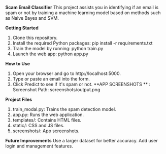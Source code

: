 **Scam Email Classifier**
This project assists you in identifying if an email is spam or not by training a machine learning model based on methods such as Naive Bayes and SVM.

**Getting Started**
1. Clone this repository.
2. Install the required Python packages:
   pip install -r requirements.txt
3. Train the model by running:
   python train.py
4. Launch the web app:
   python app.py

**How to Use**
1. Open your browser and go to http://localhost:5000.
2. Type or paste an email into the form.
3. Click Predict to see if it's spam or not.
**APP SCREENSHOTS ** : Screenshot Path: screenshots/output.png

**Project Files**
1. train_modal.py: Trains the spam detection model.
2. app.py: Runs the web application.
3. templates/: Contains HTML files.
4. static/: CSS and JS files.
5. screenshots/: App screenshots.

**Future Improvements**
Use a larger dataset for better accuracy.
Add user login and management features.



